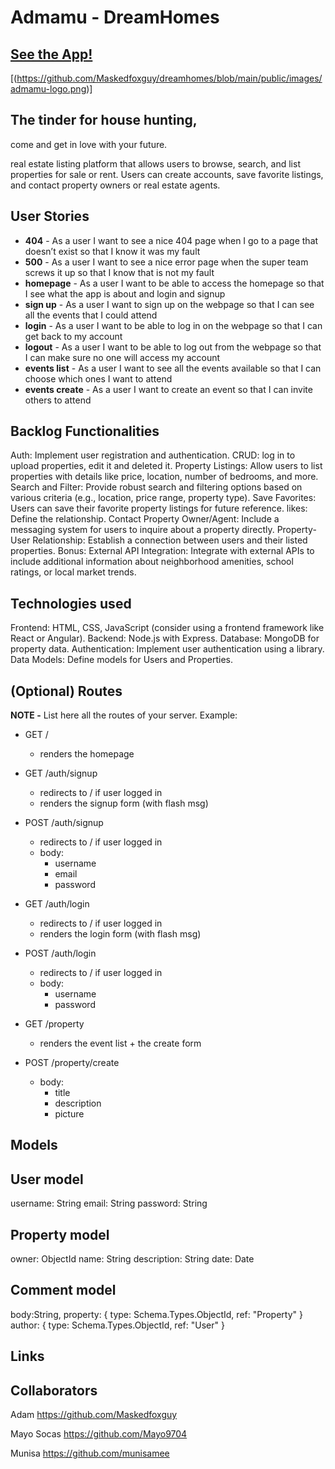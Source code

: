 # Admamu - DreamHomes

## [See the App!](https://dreamhomes-f23q.onrender.com/)

[(https://github.com/Maskedfoxguy/dreamhomes/blob/main/public/images/admamu-logo.png)]

## The tinder for house hunting, 
come and get in love with your future.

real estate listing platform that allows users to browse, search, and list properties for sale or rent. Users can create accounts, save favorite listings, and contact property owners or real estate agents.
 
## User Stories
- **404** - As a user I want to see a nice 404 page when I go to a page that doesn’t exist so that I know it was my fault 
- **500** - As a user I want to see a nice error page when the super team screws it up so that I know that is not my fault
- **homepage** - As a user I want to be able to access the homepage so that I see what the app is about and login and signup
- **sign up** - As a user I want to sign up on the webpage so that I can see all the events that I could attend
- **login** - As a user I want to be able to log in on the webpage so that I can get back to my account
- **logout** - As a user I want to be able to log out from the webpage so that I can make sure no one will access my account
- **events list** - As a user I want to see all the events available so that I can choose which ones I want to attend
- **events create** - As a user I want to create an event so that I can invite others to attend

## Backlog Functionalities
Auth: Implement user registration and authentication.
CRUD: log in to upload properties, edit it and deleted it.
Property Listings: Allow users to list properties with details like price, location, number of bedrooms, and more.
Search and Filter: Provide robust search and filtering options based on various criteria (e.g., location, price range, property type).
Save Favorites: Users can save their favorite property listings for future reference.
likes: Define the relationship.
Contact Property Owner/Agent: Include a messaging system for users to inquire about a property directly.
Property-User Relationship: Establish a connection between users and their listed properties.
Bonus: External API Integration: Integrate with external APIs to include additional information about neighborhood amenities, school ratings, or local market trends.
## Technologies used

Frontend: HTML, CSS, JavaScript (consider using a frontend framework like React or Angular).
Backend: Node.js with Express.
Database: MongoDB for property data.
Authentication: Implement user authentication using a library.
Data Models: Define models for Users and Properties.

## (Optional) Routes

**NOTE -** List here all the routes of your server. Example:

- GET / 
  - renders the homepage
- GET /auth/signup
  - redirects to / if user logged in
  - renders the signup form (with flash msg)
- POST /auth/signup
  - redirects to / if user logged in
  - body:
    - username
    - email
    - password
- GET /auth/login
  - redirects to / if user logged in
  - renders the login form (with flash msg)
- POST /auth/login
  - redirects to / if user logged in
  - body:
    - username
    - password

- GET /property
  - renders the event list + the create form
- POST /property/create 
  - body: 
    - title
    - description
    - picture

## Models

## User model
username: String
email: String
password: String

## Property model
owner: ObjectId<User>
name: String
description: String
date: Date

## Comment model
body:String,
property: { type: Schema.Types.ObjectId, ref: "Property" }
author: { type: Schema.Types.ObjectId, ref: "User" }

## Links

## Collaborators

Adam https://github.com/Maskedfoxguy

Mayo Socas https://github.com/Mayo9704

Munisa https://github.com/munisamee
